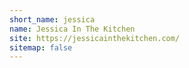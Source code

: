 ```yaml
---
short_name: jessica
name: Jessica In The Kitchen
site: https://jessicainthekitchen.com/
sitemap: false
---
```

